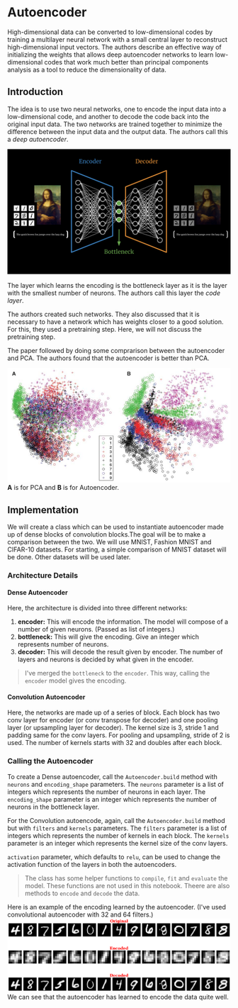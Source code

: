# Autoencoder

High-dimensional data can be converted to low-dimensional codes by training a multilayer neural network with a small central layer to reconstruct high-dimensional input vectors. The authors describe an effective way of initializing the weights that allows deep autoencoder networks to learn low-dimensional codes that work much better than principal components analysis as a tool to reduce the dimensionality of data.

## Introduction

The idea is to use two neural networks, one to encode the input data into a low-dimensional code, and another to decode the code back into the original input data. The two networks are trained together to minimize the difference between the input data and the output data. The authors call this a _deep autoencoder_.

![Autoencoder](images/1002.png)

The layer which learns the encoding is the bottleneck layer as it is the layer with the smallest number of neurons. The authors call this layer the _code layer_.

The authors created such networks. They also discussed that it is necessary to have a network which has weights closer to a good solution. For this, they used a pretraining step. Here, we will not discuss the pretraining step.

The paper followed by doing some comprarison between the autoencoder and PCA. The authors found that the autoencoder is better than PCA.

![Autoencoder vs PCA](images/1001.png)
**A** is for PCA and **B** is for Autoencoder.

## Implementation

We will create a class which can be used to instantiate autoencoder made up of dense blocks of convolution blocks.The goal will be to make a comparison between the two. We will use MNIST, Fashion MNIST and CIFAR-10 datasets. For starting, a simple comparison of MNIST dataset will be done. Other datasets will be used later.

### Architecture Details

#### Dense Autoencoder

Here, the architecture is divided into three different networks:

1. **encoder:** This will encode the information. The model will compose of a number of given neurons. (Passed as list of integers.)
2. **bottleneck:** This will give the encoding. Give an integer which represents number of neurons.
3. **decoder:** This will decode the result given by encoder. The number of layers and neurons is decided by what given in the encoder.

> I've merged the `bottleneck` to the `encoder`. This way, calling the `encoder` model gives the encoding.

#### Convolution Autoencoder

Here, the networks are made up of a series of block. Each block has two conv layer for encoder (or conv transpose for decoder) and one pooling layer (or upsampling layer for decoder). The kernel size is 3, stride 1 and padding same for the conv layers. For pooling and upsampling, stride of 2 is used. The number of kernels starts with 32 and doubles after each block.

### Calling the Autoencoder

To create a Dense autoencoder, call the `Autoencoder.build` method with `neurons` and `encoding_shape` parameters. The `neurons` parameter is a list of integers which represents the number of neurons in each layer. The `encoding_shape` parameter is an integer which represents the number of neurons in the bottleneck layer.

For the Convolution autoencode, again, call the `Autoencoder.build` method but with `filters` and `kernels` parameters. The `filters` parameter is a list of integers which represents the number of kernels in each block. The `kernels` parameter is an integer which represents the kernel size of the conv layers.

`activation` parameter, which defaults to `relu`, can be used to change the activation function of the layers in both the autoencoders.

> The class has some helper functions to `compile`, `fit` and `evaluate` the model. These functions are not used in this notebook. Theere are also methods to `encode` and `decode` the data.

Here is an example of the encoding learned by the autoencoder. (I've used convolutional autoencoder with 32 and 64 filters.)
![Autoencoder](images/1003.png)
We can see that the autoencoder has learned to encode the data quite well.
